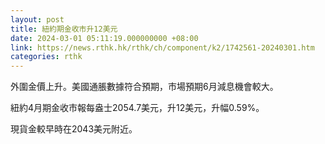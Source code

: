 ```yaml
---
layout: post
title: 紐約期金收市升12美元
date: 2024-03-01 05:11:19.000000000 +08:00
link: https://news.rthk.hk/rthk/ch/component/k2/1742561-20240301.htm
categories: rthk
---
```


外圍金價上升。美國通脹數據符合預期，市場預期6月減息機會較大。

紐約4月期金收市報每盎士2054.7美元，升12美元，升幅0.59%。

現貨金較早時在2043美元附近。
